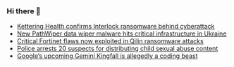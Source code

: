 ### Hi there 👋

<!--START_SECTION:feed-->
* [Kettering Health confirms Interlock ransomware behind cyberattack](https://www.bleepingcomputer.com/news/security/kettering-health-confirms-interlock-ransomware-behind-cyberattack/)
* [New PathWiper data wiper malware hits critical infrastructure in Ukraine](https://www.bleepingcomputer.com/news/security/new-pathwiper-data-wiper-malware-hits-critical-infrastructure-in-ukraine/)
* [Critical Fortinet flaws now exploited in Qilin ransomware attacks](https://www.bleepingcomputer.com/news/security/critical-fortinet-flaws-now-exploited-in-qilin-ransomware-attacks/)
* [Police arrests 20 suspects for distributing child sexual abuse content](https://www.bleepingcomputer.com/news/security/police-arrests-20-suspects-for-distributing-child-sexual-abuse-content/)
* [Google’s upcoming Gemini Kingfall is allegedly a coding beast](https://www.bleepingcomputer.com/news/artificial-intelligence/googles-upcoming-gemini-kingfall-is-allegedly-a-coding-beast/)
<!--END_SECTION:feed-->

<!--
**frankenk/frankenk** is a ✨ _special_ ✨ repository because its `README.md` (this file) appears on your GitHub profile.

Here are some ideas to get you started:

- 🔭 I’m currently working on ...
- 🌱 I’m currently learning ...
- 👯 I’m looking to collaborate on ...
- 🤔 I’m looking for help with ...
- 💬 Ask me about ...
- 📫 How to reach me: ...
- 😄 Pronouns: ...
- ⚡ Fun fact: ...
-->



